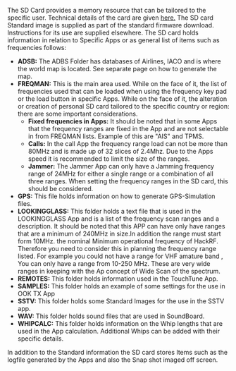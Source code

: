 The SD Card provides a memory resource that can be tailored to the specific user. Technical details of the card are given [here.](https://github.com/eried/portapack-mayhem/wiki/SD-Card-(DEV)) The SD card Standard image is supplied as part of the standard firmware download. Instructions for its use are supplied elsewhere. The SD card holds information in relation to Specific Apps or as general list of items such as frequencies follows:

* **ADSB:**  The ADBS Folder has databases of Airlines, IACO and is where the world map is located. See separate page on how to generate the map.
* **FREQMAN:**  This is the main area used. While on the face of it, the list of frequencies used that can be loaded when using the frequency key pad or the load button in specific Apps. While on the face of it, the alteration or creation of personal SD card tailored to the specific country or region: there are some important considerations.
     *  **Fixed frequencies in Apps:** It should be noted that in some Apps that the frequency ranges are fixed in the App and are not selectable in from FREQMAN lists. Example of this are "AIS" and TPMS.
     * **Calls:**  In the call App the frequency range load can not be more than  80MHz and is made up of 32 slices of 2.4Mhz. Due to the Apps speed it is recommended to limit the size of the ranges.
     * **Jammer:** The Jammer App can only have a Jamming frequency range of 24MHz for either a  single range or a combination of all three ranges. When setting the  frequency ranges in the SD card, this should be considered.
* **GPS:** This file holds information on how to generate GPS-Simulation files.
* **LOOKINGGLASS:** This folder holds a text file that is used in the LOOKINGGLASS App and is a list of the frequency scan ranges  and a description. It should be noted that this APP can have only have ranges that are a minimum of 240MHz in size.In addition the range must start form 10MHz. the nominal Minimum operational frequency of HackRF. Therefore you need to consider this in planning the frequency range listed. For example you could not have a range for  VHF amature band , You can only have a range from 10-250 MHz. These are very wide ranges  in keeping with the Ap concept of Wide Scan of the spectrum.
* **REMOTES:** This folder holds information used in the TouchTune App.
* **SAMPLES:** This folder holds an example of some settings for the use in OOK TX App
* **SSTV:** This folder holds some Standard Images for the use in the SSTV app.
* **WAV:** This folder holds sound files  that are used in SoundBoard.
* **WHIPCALC:** This folder holds information on the  Whip lengths that are used in the App calculation. Additional Whips can be added with their specific details.

 In addition to the  Standard information the SD card stores Items such as the logfile generated by the Apps and also the Snap shot imaged off screen.
